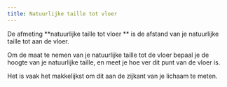 ```yaml
---
title: Natuurlijke taille tot vloer
---
```


De afmeting **natuurlijke taille tot vloer ** is de afstand van je natuurlijke taille tot aan de vloer.

Om de maat te nemen van je natuurlijke taille tot de vloer bepaal je de hoogte van je natuurlijke taille, en meet je hoe ver dit punt van de vloer is.

Het is vaak het makkelijkst om dit aan de zijkant van je lichaam te meten.